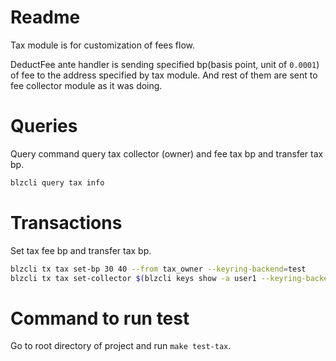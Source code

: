 # Readme 

Tax module is for customization of fees flow.

DeductFee ante handler is sending specified bp(basis point, unit of `0.0001`) of fee to the address specified by tax module.
And rest of them are sent to fee collector module as it was doing.

# Queries

Query command query tax collector (owner) and fee tax bp and transfer tax bp.
```sh
blzcli query tax info 
```

# Transactions

Set tax fee bp and transfer tax bp.
```sh
blzcli tx tax set-bp 30 40 --from tax_owner --keyring-backend=test
blzcli tx tax set-collector $(blzcli keys show -a user1 --keyring-backend=test) --from tax_owner --keyring-backend=test
```
# Command to run test

Go to root directory of project and run `make test-tax`.